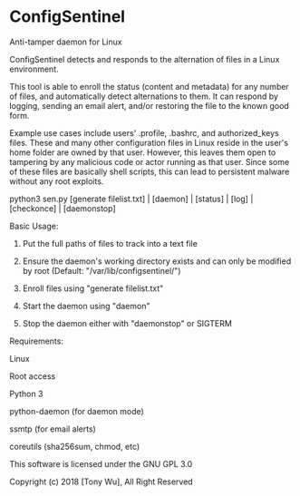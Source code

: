 # ConfigSentinel
Anti-tamper daemon for Linux

ConfigSentinel detects and responds to the alternation of files in a Linux environment.

This tool is able to enroll the status (content and metadata) for any number of files, and automatically detect alternations to them. It can respond by logging, sending an email alert, and/or restoring the file to the known good form.

Example use cases include users' .profile, .bashrc, and authorized_keys files. These and many other configuration files in Linux reside in the user's home folder are owned by that user. However, this leaves them open to tampering by any malicious code or actor running as that user. Since some of these files are basically shell scripts, this can lead to persistent malware without any root exploits.

python3 sen.py [generate filelist.txt] | [daemon] | [status] | [log] | [checkonce] | [daemonstop]

Basic Usage:

1) Put the full paths of files to track into a text file

2) Ensure the daemon's working directory exists and can only be modified by root (Default: "/var/lib/configsentinel/")

3) Enroll files using "generate filelist.txt"

4) Start the daemon using "daemon"

5) Stop the daemon either with "daemonstop" or SIGTERM

Requirements:

Linux

Root access

Python 3

python-daemon (for daemon mode)

ssmtp (for email alerts)

coreutils (sha256sum, chmod, etc)

This software is licensed under the GNU GPL 3.0

Copyright (c) 2018 [Tony Wu], All Right Reserved
